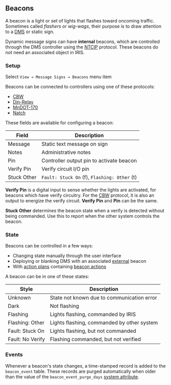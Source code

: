 ## Beacons

A beacon is a light or set of lights that flashes toward oncoming traffic.
Sometimes called _flashers_ or _wig-wags_, their purpose is to draw attention to
a [DMS] or static sign.

Dynamic message signs can have **internal** beacons, which are controlled
through the DMS controller using the [NTCIP] protocol.  These beacons do not
need an associated object in IRIS.

### Setup

Select `View ➔ Message Signs ➔ Beacons` menu item

Beacons can be connected to controllers using one of these protocols:
- [CBW]
- [Din-Relay]
- [MnDOT-170]
- [Natch]

These fields are available for configuring a beacon:

| Field       | Description                                  |
|-------------|----------------------------------------------|
| Message     | Static text message on sign                  |
| Notes       | Administrative notes                         |
| Pin         | Controller output pin to activate beacon     |
| Verify Pin  | Verify circuit I/O pin                       |
| Stuck Other | `Fault: Stuck On` (f), `Flashing: Other` (t) |

**Verify Pin** is a digital input to sense whether the lights are activated, for
beacons which have verify circuitry.  For the [CBW] protocol, it is also an
output to energize the verify circuit.  **Verify Pin** and **Pin** can be the
same.

**Stuck Other** determines the beacon state when a verify is detected without
being commanded.  Use this to report when the other system controls the beacon.

### State

Beacons can be controlled in a few ways:
- Changing state manually through the user interface
- Deploying or blanking DMS with an associated [external] beacon
- With [action plans] containing [beacon actions]

A beacon can be in one of these states:

| Style            | Description                                |
|------------------|--------------------------------------------|
| Unknown          | State not known due to communication error |
| Dark             | Not flashing                               |
| Flashing         | Lights flashing, commanded by IRIS         |
| Flashing: Other  | Lights flashing, commanded by other system |
| Fault: Stuck On  | Lights flashing, but not commanded         |
| Fault: No Verify | Flashing commanded, but not verified       |


### Events

Whenever a beacon's state changes, a time-stamped record is added to the
`beacon_event` table.  These records are purged automatically when older than
the value of the `beacon_event_purge_days` [system attribute].


[action plans]: action_plans.html
[beacon actions]: action_plans.html#beacon-actions
[CBW]: comm_links.html#cbw
[Din-Relay]: comm_links.html#din-relay
[DMS]: dms.html
[external]: dms.html#setup
[MnDOT-170]: comm_links.html#mndot-170
[Natch]: comm_links.html#natch
[NTCIP]: comm_links.html#ntcip
[system attribute]: system_attributes.html

